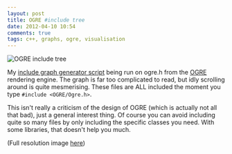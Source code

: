 ```yaml
---
layout: post
title: OGRE #include tree
date: 2012-04-10 10:54
comments: true
tags: c++, graphs, ogre, visualisation
---
```


![OGRE include tree ](http://files.dpwright.com/ogre-includes.png)

My [include graph generator script][1] being run on ogre.h from the [OGRE][2]
rendering engine.  The graph is far too complicated to read, but idly scrolling
around is quite mesmerising.  These files are ALL included the moment you type
`#include <OGRE/Ogre.h>`.

This isn't really a criticism of the design of OGRE (which is actually not all
that bad), just a general interest thing.  Of course you can avoid including
quite so many files by only including the specific classes you need.  With some
libraries, that doesn't help you much.

(Full resolution image [here][3])

[1]: https://github.com/vitei/generate-include-graph.rb
[2]: http://www.ogre3d.org/
[3]: http://files.dpwright.com/ogre-includes.png
